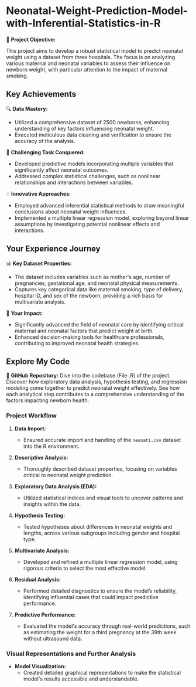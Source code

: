 
# Neonatal-Weight-Prediction-Model-with-Inferential-Statistics-in-R

🎯 **Project Objective:**

This project aims to develop a robust statistical model to predict neonatal weight using a dataset from three hospitals. The focus is on analyzing various maternal and neonatal variables to assess their influence on newborn weight, with particular attention to the impact of maternal smoking.

## Key Achievements

🔍 **Data Mastery:**
  - Utilized a comprehensive dataset of 2500 newborns, enhancing understanding of key factors influencing neonatal weight.
  - Executed meticulous data cleaning and verification to ensure the accuracy of the analysis.

🌟 **Challenging Task Conquered:**
  - Developed predictive models incorporating multiple variables that significantly affect neonatal outcomes.
  - Addressed complex statistical challenges, such as nonlinear relationships and interactions between variables.

💡 **Innovative Approaches:**
  - Employed advanced inferential statistical methods to draw meaningful conclusions about neonatal weight influences.
  - Implemented a multiple linear regression model, exploring beyond linear assumptions by investigating potential nonlinear effects and interactions.

## Your Experience Journey

📊 **Key Dataset Properties:**
  - The dataset includes variables such as mother's age, number of pregnancies, gestational age, and neonatal physical measurements.
  - Captures key categorical data like maternal smoking, type of delivery, hospital ID, and sex of the newborn, providing a rich basis for multivariate analysis.

🔮 **Your Impact:**
  - Significantly advanced the field of neonatal care by identifying critical maternal and neonatal factors that predict weight at birth.
  - Enhanced decision-making tools for healthcare professionals, contributing to improved neonatal health strategies.

## Explore My Code

🔗 **GitHub Repository:** Dive into the codebase (File .R) of the project. Discover how exploratory data analysis, hypothesis testing, and regression modeling come together to predict neonatal weight effectively. See how each analytical step contributes to a comprehensive understanding of the factors impacting newborn health.

### Project Workflow

1. **Data Import:**
   - Ensured accurate import and handling of the `neonati.csv` dataset into the R environment.

2. **Descriptive Analysis:**
   - Thoroughly described dataset properties, focusing on variables critical to neonatal weight prediction.

3. **Exploratory Data Analysis (EDA):**
   - Utilized statistical indices and visual tools to uncover patterns and insights within the data.

4. **Hypothesis Testing:**
   - Tested hypotheses about differences in neonatal weights and lengths, across various subgroups including gender and hospital type.

5. **Multivariate Analysis:**
   - Developed and refined a multiple linear regression model, using rigorous criteria to select the most effective model.

6. **Residual Analysis:**
   - Performed detailed diagnostics to ensure the model’s reliability, identifying influential cases that could impact predictive performance.

7. **Predictive Performance:**
   - Evaluated the model's accuracy through real-world predictions, such as estimating the weight for a third pregnancy at the 39th week without ultrasound data.

### Visual Representations and Further Analysis

- **Model Visualization:**
  - Created detailed graphical representations to make the statistical model's results accessible and understandable.
